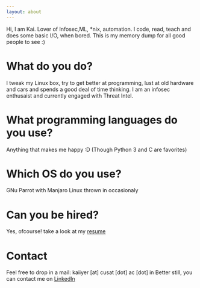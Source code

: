 ```yaml
---
layout: about
---
```


Hi, I am Kai. Lover of Infosec,ML, *nix, automation. I code, 
read, teach and does some basic I/O, when bored. This is my memory dump for all good people to see :)

# What do you do?
I tweak my Linux box, try to get better at programming, lust at old hardware and cars and spends a good deal of time thinking. I am an infosec enthusaist and currently engaged with Threat Intel.

# What programming languages do you use?
Anything that makes me happy :D (Though Python 3 and C are favorites) 

# Which OS do you use?
GNu Parrot with Manjaro Linux thrown in occasionaly

# Can you be hired?
Yes, ofcourse! take a look at my [resume](https://github.com/kaiiyer/kaiiyer.github.io/me/Resume.pdf)

# Contact
Feel free to drop in a mail: kaiiyer [at] cusat [dot] ac [dot] in
Better still, you can contact me on [LinkedIn](https://www.linkedin.com/in/anoop-krishnan47/)
